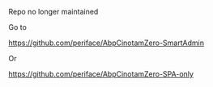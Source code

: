Repo no longer maintained 

Go to 

https://github.com/periface/AbpCinotamZero-SmartAdmin

Or

https://github.com/periface/AbpCinotamZero-SPA-only
